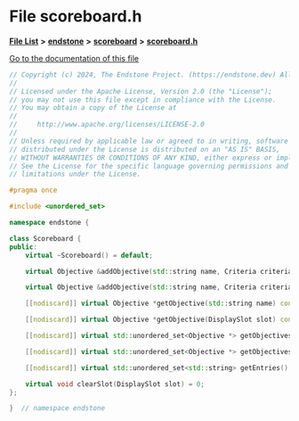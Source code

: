 

# File scoreboard.h

[**File List**](files.md) **>** [**endstone**](dir_6cf277b678674f97c7a2b6b3b2447b33.md) **>** [**scoreboard**](dir_19c52f9ea81a2cf7449c80dcee80d6f0.md) **>** [**scoreboard.h**](scoreboard_8h.md)

[Go to the documentation of this file](scoreboard_8h.md)


```C++
// Copyright (c) 2024, The Endstone Project. (https://endstone.dev) All Rights Reserved.
//
// Licensed under the Apache License, Version 2.0 (the "License");
// you may not use this file except in compliance with the License.
// You may obtain a copy of the License at
//
//     http://www.apache.org/licenses/LICENSE-2.0
//
// Unless required by applicable law or agreed to in writing, software
// distributed under the License is distributed on an "AS IS" BASIS,
// WITHOUT WARRANTIES OR CONDITIONS OF ANY KIND, either express or implied.
// See the License for the specific language governing permissions and
// limitations under the License.

#pragma once

#include <unordered_set>

namespace endstone {

class Scoreboard {
public:
    virtual ~Scoreboard() = default;

    virtual Objective &addObjective(std::string name, Criteria criteria) = 0;

    virtual Objective &addObjective(std::string name, Criteria criteria, std::string display_name) = 0;

    [[nodiscard]] virtual Objective *getObjective(std::string name) const = 0;

    [[nodiscard]] virtual Objective *getObjective(DisplaySlot slot) const = 0;

    [[nodiscard]] virtual std::unordered_set<Objective *> getObjectives() const = 0;

    [[nodiscard]] virtual std::unordered_set<Objective *> getObjectivesByCriteria(Criteria criteria) const = 0;

    [[nodiscard]] virtual std::unordered_set<std::string> getEntries() const = 0;

    virtual void clearSlot(DisplaySlot slot) = 0;
};

}  // namespace endstone
```


